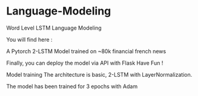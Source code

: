 # Language-Modeling
Word Level LSTM Language Modeling

You will find here :

A Pytorch 2-LSTM Model trained on ~80k financial french news

Finally, you can deploy the model via API with Flask
Have Fun !

Model training
The architecture is basic, 2-LSTM with LayerNormalization.

The model has been trained for 3 epochs with Adam
